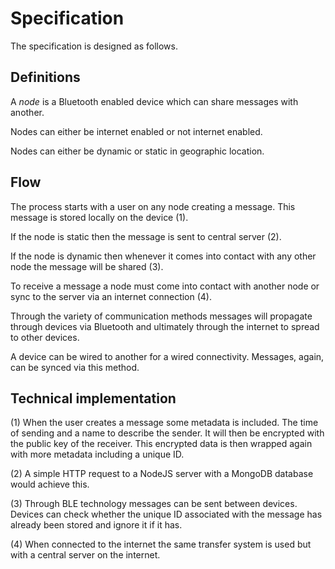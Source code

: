 # Specification

The specification is designed as follows.

## Definitions
A *node* is a Bluetooth enabled device which can share messages with another.

Nodes can either be internet enabled or not internet enabled.

Nodes can either be dynamic or static in geographic location.

## Flow
The process starts with a user on any node creating a message. This message is stored locally on the device (1).

If the node is static then the message is sent to central server (2).

If the node is dynamic then whenever it comes into contact with any other node the message will be shared (3).

To receive a message a node must come into contact with another node or sync to the server via an internet connection (4).

Through the variety of communication methods messages will propagate through devices via Bluetooth and ultimately through the internet to spread to other devices.

A device can be wired to another for a wired connectivity. Messages, again, can be synced via this method.

## Technical implementation
(1) When the user creates a message some metadata is included. The time of sending and a name to describe the sender. It will then be encrypted with the public key of the receiver. This encrypted data is then wrapped again with more metadata including a unique ID.

(2) A simple HTTP request to a NodeJS server with a MongoDB database would achieve this.

(3) Through BLE technology messages can be sent between devices. Devices can check whether the unique ID associated with the message has already been stored and ignore it if it has. 

(4) When connected to the internet the same transfer system is used but with a central server on the internet.  

